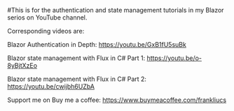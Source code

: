 #This is for the authentication and state management tutorials in my Blazor serios on YouTube channel.

Corresponding videos are:

Blazor Authentication in Depth: https://youtu.be/GxB1fU5suBk

Blazor state management with Flux in C# Part 1: https://youtu.be/o-8yBjtXzEo

Blazor state management with Flux in C# Part 2: https://youtu.be/cwijbh6UZbA

Support me on Buy me a coffee:
https://www.buymeacoffee.com/frankliucs

